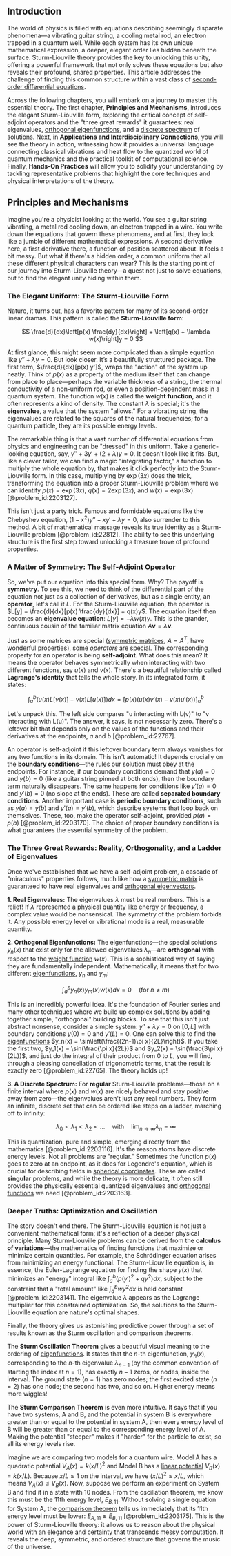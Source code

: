 ## Introduction
The world of physics is filled with equations describing seemingly disparate phenomena—a vibrating guitar string, a cooling metal rod, an electron trapped in a quantum well. While each system has its own unique mathematical expression, a deeper, elegant order lies hidden beneath the surface. Sturm-Liouville theory provides the key to unlocking this unity, offering a powerful framework that not only solves these equations but also reveals their profound, shared properties. This article addresses the challenge of finding this common structure within a vast class of [second-order differential equations](@article_id:268871).

Across the following chapters, you will embark on a journey to master this essential theory.
The first chapter, **Principles and Mechanisms**, introduces the elegant Sturm-Liouville form, exploring the critical concept of self-adjoint operators and the "three great rewards" it guarantees: real eigenvalues, [orthogonal eigenfunctions](@article_id:166986), and a [discrete spectrum](@article_id:150476) of solutions.
Next, in **Applications and Interdisciplinary Connections**, you will see the theory in action, witnessing how it provides a universal language connecting classical vibrations and heat flow to the quantized world of quantum mechanics and the practical toolkit of computational science.
Finally, **Hands-On Practices** will allow you to solidify your understanding by tackling representative problems that highlight the core techniques and physical interpretations of the theory.

## Principles and Mechanisms

Imagine you're a physicist looking at the world. You see a guitar string vibrating, a metal rod cooling down, an electron trapped in a wire. You write down the equations that govern these phenomena, and at first, they look like a jumble of different mathematical expressions. A second derivative here, a first derivative there, a function of position scattered about. It feels a bit messy. But what if there's a hidden order, a common uniform that all these different physical characters can wear? This is the starting point of our journey into Sturm-Liouville theory—a quest not just to solve equations, but to find the elegant unity hiding within them.

### The Elegant Uniform: The Sturm-Liouville Form

Nature, it turns out, has a favorite pattern for many of its second-order linear dramas. This pattern is called the **Sturm-Liouville form**:

$$
\frac{d}{dx}\left[p(x) \frac{dy}{dx}\right] + \left[q(x) + \lambda w(x)\right]y = 0
$$

At first glance, this might seem more complicated than a simple equation like $y'' + \lambda y = 0$. But look closer. It’s a beautifully structured package. The first term, $\frac{d}{dx}[p(x) y']$, wraps the "action" of the system up neatly. Think of $p(x)$ as a property of the medium itself that can change from place to place—perhaps the variable thickness of a string, the thermal conductivity of a non-uniform rod, or even a position-dependent mass in a quantum system. The function $w(x)$ is called the **weight function**, and it often represents a kind of density. The constant $\lambda$ is special; it's the **eigenvalue**, a value that the system "allows." For a vibrating string, the eigenvalues are related to the squares of the natural frequencies; for a quantum particle, they are its possible energy levels.

The remarkable thing is that a vast number of differential equations from physics and engineering can be "dressed" in this uniform. Take a generic-looking equation, say, $y'' + 3y' + (2 + \lambda)y = 0$. It doesn't look like it fits. But, like a clever tailor, we can find a magic "integrating factor," a function to multiply the whole equation by, that makes it click perfectly into the Sturm-Liouville form. In this case, multiplying by $\exp(3x)$ does the trick, transforming the equation into a proper Sturm-Liouville problem where we can identify $p(x) = \exp(3x)$, $q(x) = 2\exp(3x)$, and $w(x) = \exp(3x)$ [@problem_id:2203127].

This isn't just a party trick. Famous and formidable equations like the Chebyshev equation, $(1-x^2)y'' - xy' + \lambda y = 0$, also surrender to this method. A bit of mathematical massage reveals its true identity as a Sturm-Liouville problem [@problem_id:22812]. The ability to see this underlying structure is the first step toward unlocking a treasure trove of profound properties.

### A Matter of Symmetry: The Self-Adjoint Operator

So, we've put our equation into this special form. Why? The payoff is **symmetry**. To see this, we need to think of the differential part of the equation not just as a collection of derivatives, but as a single entity, an **operator**, let's call it $L$. For the Sturm-Liouville equation, the operator is $L[y] = \frac{d}{dx}[p(x) \frac{dy}{dx}] + q(x)y$. The equation itself then becomes an **eigenvalue equation**: $L[y] = -\lambda w(x) y$. This is the grander, continuous cousin of the familiar matrix equation $A\mathbf{v} = \lambda \mathbf{v}$.

Just as some matrices are special ([symmetric matrices](@article_id:155765), $A=A^T$, have wonderful properties), some *operators* are special. The corresponding property for an operator is being **self-adjoint**. What does this mean? It means the operator behaves symmetrically when interacting with two different functions, say $u(x)$ and $v(x)$. There's a beautiful relationship called **Lagrange's identity** that tells the whole story. In its integrated form, it states:

$$
\int_{a}^{b} \left( u(x)L[v(x)] - v(x)L[u(x)] \right) dx = \left[ p(x) \left( u(x)v'(x) - v(x)u'(x) \right) \right]_{a}^{b}
$$

Let's unpack this. The left side compares "u interacting with L(v)" to "v interacting with L(u)". The answer, it says, is not necessarily zero. There's a leftover bit that depends only on the values of the functions and their derivatives at the endpoints, $a$ and $b$ [@problem_id:22767].

An operator is self-adjoint if this leftover boundary term always vanishes for any two functions in its domain. This isn't automatic! It depends crucially on the **boundary conditions**—the rules our solution must obey at the endpoints. For instance, if our boundary conditions demand that $y(a)=0$ and $y(b)=0$ (like a guitar string pinned at both ends), then the boundary term naturally disappears. The same happens for conditions like $y'(a)=0$ and $y'(b)=0$ (no slope at the ends). These are called **separated boundary conditions**. Another important case is **periodic boundary conditions**, such as $y(a) = y(b)$ and $y'(a) = y'(b)$, which describe systems that loop back on themselves. These, too, make the operator self-adjoint, provided $p(a)=p(b)$ [@problem_id:2203170]. The choice of proper boundary conditions is what guarantees the essential symmetry of the problem.

### The Three Great Rewards: Reality, Orthogonality, and a Ladder of Eigenvalues

Once we've established that we have a self-adjoint problem, a cascade of "miraculous" properties follows, much like how a [symmetric matrix](@article_id:142636) is guaranteed to have real eigenvalues and [orthogonal eigenvectors](@article_id:155028).

**1. Real Eigenvalues:** The eigenvalues $\lambda$ must be real numbers. This is a relief! If $\lambda$ represented a physical quantity like energy or frequency, a complex value would be nonsensical. The symmetry of the problem forbids it. Any possible energy level or vibrational mode is a real, measurable quantity.

**2. Orthogonal Eigenfunctions:** The eigenfunctions—the special solutions $y_n(x)$ that exist only for the allowed eigenvalues $\lambda_n$—are **orthogonal** with respect to the [weight function](@article_id:175542) $w(x)$. This is a sophisticated way of saying they are fundamentally independent. Mathematically, it means that for two different [eigenfunctions](@article_id:154211), $y_n$ and $y_m$:

$$
\int_{a}^{b} y_n(x) y_m(x) w(x) dx = 0 \quad (\text{for } n \neq m)
$$

This is an incredibly powerful idea. It's the foundation of Fourier series and many other techniques where we build up complex solutions by adding together simple, "orthogonal" building blocks. To see that this isn't just abstract nonsense, consider a simple system: $y'' + \lambda y = 0$ on $[0, L]$ with boundary conditions $y(0)=0$ and $y'(L)=0$. One can solve this to find the [eigenfunctions](@article_id:154211) $y_n(x) = \sin\left(\frac{(2n-1)\pi x}{2L}\right)$. If you take the first two, $y_1(x) = \sin(\frac{\pi x}{2L})$ and $y_2(x) = \sin(\frac{3\pi x}{2L})$, and just do the integral of their product from $0$ to $L$, you will find, through a pleasing cancellation of trigonometric terms, that the result is exactly zero [@problem_id:22765]. The theory holds up!

**3. A Discrete Spectrum:** For **regular** Sturm-Liouville problems—those on a finite interval where $p(x)$ and $w(x)$ are nicely behaved and stay positive away from zero—the eigenvalues aren't just any real numbers. They form an infinite, discrete set that can be ordered like steps on a ladder, marching off to infinity:

$$
\lambda_0 < \lambda_1 < \lambda_2 < \dots \quad \text{with} \quad \lim_{n \to \infty} \lambda_n = \infty
$$

This is quantization, pure and simple, emerging directly from the mathematics [@problem_id:2203116]. It's the reason atoms have discrete energy levels. Not all problems are "regular." Sometimes the function $p(x)$ goes to zero at an endpoint, as it does for Legendre's equation, which is crucial for describing fields in [spherical coordinates](@article_id:145560). These are called **singular** problems, and while the theory is more delicate, it often still provides the physically essential quantized eigenvalues and [orthogonal functions](@article_id:160442) we need [@problem_id:2203163].

### Deeper Truths: Optimization and Oscillation

The story doesn't end there. The Sturm-Liouville equation is not just a convenient mathematical form; it's a reflection of a deeper physical principle. Many Sturm-Liouville problems can be derived from the **calculus of variations**—the mathematics of finding functions that maximize or minimize certain quantities. For example, the Schrödinger equation arises from minimizing an energy functional. The Sturm-Liouville equation is, in essence, the Euler-Lagrange equation for finding the shape $y(x)$ that minimizes an "energy" integral like $\int_a^b (p(y')^2 + q y^2)dx$, subject to the constraint that a "total amount" like $\int_a^b w y^2 dx$ is held constant [@problem_id:2203141]. The eigenvalue $\lambda$ appears as the Lagrange multiplier for this constrained optimization. So, the solutions to the Sturm-Liouville equation are nature's optimal shapes.

Finally, the theory gives us astonishing predictive power through a set of results known as the Sturm oscillation and comparison theorems.

The **Sturm Oscillation Theorem** gives a beautiful visual meaning to the ordering of [eigenfunctions](@article_id:154211). It states that the $n$-th eigenfunction, $y_n(x)$, corresponding to the $n$-th eigenvalue $\lambda_{n-1}$ (by the common convention of starting the index at $n=1$), has exactly $n-1$ zeros, or nodes, inside the interval. The ground state ($n=1$) has zero nodes; the first excited state ($n=2$) has one node; the second has two, and so on. Higher energy means more wiggles!

The **Sturm Comparison Theorem** is even more intuitive. It says that if you have two systems, A and B, and the potential in system B is everywhere greater than or equal to the potential in system A, then every energy level of B will be greater than or equal to the corresponding energy level of A. Making the potential "steeper" makes it "harder" for the particle to exist, so all its energy levels rise.

Imagine we are comparing two models for a quantum wire. Model A has a quadratic potential $V_A(x) = k(x/L)^2$ and Model B has a [linear potential](@article_id:160366) $V_B(x) = k(x/L)$. Because $x/L \le 1$ on the interval, we have $(x/L)^2 \le x/L$, which means $V_A(x) \le V_B(x)$. Now, suppose we perform an experiment on System B and find it in a state with 10 nodes. From the oscillation theorem, we know this must be the 11th energy level, $E_{B,11}$. Without solving a single equation for System A, the [comparison theorem](@article_id:637178) tells us immediately that its 11th energy level must be lower: $E_{A,11} \le E_{B,11}$ [@problem_id:2203175]. This is the power of Sturm-Liouville theory: it allows us to reason about the physical world with an elegance and certainty that transcends messy computation. It reveals the deep, symmetric, and ordered structure that governs the music of the universe.